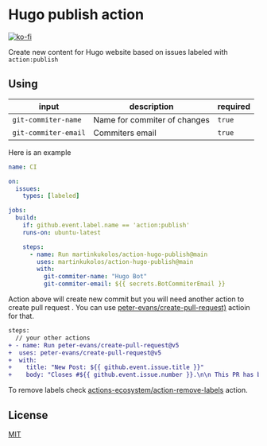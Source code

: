 # Hugo publish action

[![ko-fi](https://ko-fi.com/img/githubbutton_sm.svg)](https://ko-fi.com/N4N0RM9J1)

Create new content for Hugo website based on issues labeled with `action:publish`

## Using

| input | description | required |
| ---- | ---- | ---- |
| `git-commiter-name` | Name for commiter of changes | `true` |
| `git-commiter-email` | Commiters email | `true` |

Here is an example

```yaml
name: CI

on:
  issues:
    types: [labeled]

jobs:
  build:
    if: github.event.label.name == 'action:publish'
    runs-on: ubuntu-latest

    steps:
      - name: Run martinkukolos/action-hugo-publish@main
        uses: martinkukolos/action-hugo-publish@main
        with:
          git-commiter-name: "Hugo Bot"
          git-commiter-email: ${{ secrets.BotCommiterEmail }}
```

Action above will create new commit but you will need another action to create pull request . You can use [peter-evans/create-pull-request)](https://github.com/peter-evans/create-pull-request) actioin for that.

```diff
steps:
  // your other actions
+ - name: Run peter-evans/create-pull-request@v5
+  uses: peter-evans/create-pull-request@v5
+  with:
+    title: "New Post: ${{ github.event.issue.title }}"
+    body: "Closes #${{ github.event.issue.number }}.\n\n This PR has been generated automatically."
```

To remove labels check [actions-ecosystem/action-remove-labels](https://github.com/actions-ecosystem/action-remove-labels) action.

## License

[MIT](LICENSE)